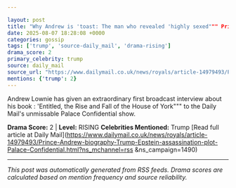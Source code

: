 ```yaml
---

layout: post
title: "Why Andrew is 'toast: The man who revealed 'highly sexed""" Prince Andrew's multiple affairs, the truth about him Trump and Epstein and an Argentine assassination plot tells all to Palace Confidential"""
date: 2025-08-07 18:28:08 +0000
categories: gossip
tags: ['trump', 'source-daily_mail', 'drama-rising']
drama_score: 2
primary_celebrity: trump
source: daily_mail
source_url: "https://www.dailymail.co.uk/news/royals/article-14979493/Prince-Andrew-biography-Trump-Epstein-assassination-plot-Palace-Confidential.html?ns_mchannel=rss&1490&campaign=1490"""
mentions: {'trump': 2}
---
```


Andrew Lownie has given an extraordinary first broadcast interview about his book : 'Entitled, the Rise and Fall of the House of York""" to the Daily Mail's unmissable Palace Confidential show.

**Drama Score:** 2 | **Level:** RISING **Celebrities Mentioned:** Trump [Read full article at Daily Mail](https://www.dailymail.co.uk/news/royals/article-14979493/Prince-Andrew-biography-Trump-Epstein-assassination-plot-Palace-Confidential.html?ns_mchannel=rss &ns_campaign=1490)

---

*This post was automatically generated from RSS feeds. Drama scores are calculated based on mention frequency and source reliability.*